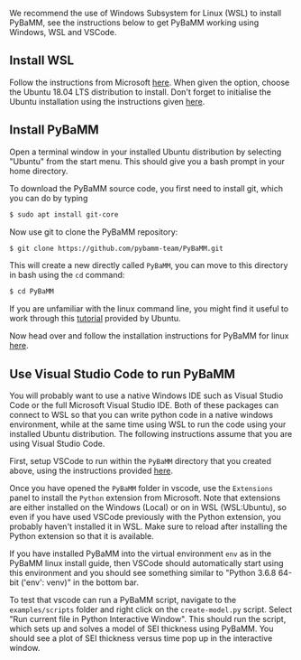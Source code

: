 We recommend the use of Windows Subsystem for Linux (WSL) to install PyBaMM, see the
instructions below to get PyBaMM working using Windows, WSL and VSCode.

## Install WSL

Follow the instructions from Microsoft
[here](https://docs.microsoft.com/en-us/windows/wsl/install-win10). When given the
option, choose the Ubuntu 18.04 LTS distribution to install. Don't forget to initialise
the Ubuntu installation using the instructions given
[here](https://docs.microsoft.com/en-us/windows/wsl/initialize-distro).

## Install PyBaMM

Open a terminal window in your installed Ubuntu distribution by selecting "Ubuntu" from
the start menu. This should give you a bash prompt in your home directory. 

To download the PyBaMM source code, you first need to install git, which you can do by
typing

```bash 
$ sudo apt install git-core
```

Now use git to clone the PyBaMM repository:

```bash
$ git clone https://github.com/pybamm-team/PyBaMM.git
```

This will create a new directly called `PyBaMM`, you can move to this directory in bash
using the `cd` command:

```bash 
$ cd PyBaMM 
```

If you are unfamiliar with the linux command line, you might find it useful to work through this
[tutorial](https://tutorials.ubuntu.com/tutorial/command-line-for-beginners) provided by Ubuntu.

Now head over and follow the installation instructions for PyBaMM for linux
[here](INSTALL_LINUX.md).

## Use Visual Studio Code to run PyBaMM 

You will probably want to use a native Windows IDE such as Visual Studio Code or the
full Microsoft Visual Studio IDE. Both of these packages can connect to WSL so that you
can write python code in a native windows environment, while at the same time using WSL
to run the code using your installed Ubuntu distribution. The following instructions
assume that you are using Visual Studio Code.

First, setup VSCode to run within the `PyBaMM` directory that you created above, using
the instructions provided [here](https://code.visualstudio.com/docs/remote/wsl). 

Once you have opened the `PyBaMM` folder in vscode, use the `Extensions` panel to
install the `Python` extension from Microsoft. Note that extensions are either installed
on the Windows (Local) or on in WSL (WSL:Ubuntu), so even if you have used VSCode
previously with the Python extension, you probably haven't installed it in WSL. Make
sure to reload after installing the Python extension so that it is available.

If you have installed PyBaMM into the virtual environment `env` as in the PyBaMM linux
install guide, then VSCode should automatically start using this environment and you
should see something similar to "Python 3.6.8 64-bit ('env': venv)" in the bottom bar.

To test that vscode can run a PyBaMM script, navigate to the `examples/scripts` folder
and right click on the `create-model.py` script. Select "Run current file in Python
Interactive Window". This should run the script, which sets up and solves a model of SEI
thickness using PyBaMM. You should see a plot of SEI thickness versus time pop up in the
interactive window.


